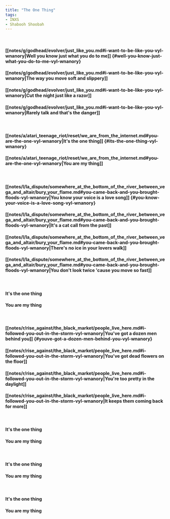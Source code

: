 ```yaml
---
title: "The One Thing"
tags:
- INXS
- Shabooh Shoobah
---
```

&nbsp;
#### [[notes/g/godhead/evolver/just_like_you.md#i-want-to-be-like-you-vyl-wnanory|Well you know just what you do to me]] {#well-you-know-just-what-you-do-to-me-vyl-wnanory}
#### [[notes/g/godhead/evolver/just_like_you.md#i-want-to-be-like-you-vyl-wnanory|The way you move soft and slippery]]
#### [[notes/g/godhead/evolver/just_like_you.md#i-want-to-be-like-you-vyl-wnanory|Cut the night just like a razor]]
#### [[notes/g/godhead/evolver/just_like_you.md#i-want-to-be-like-you-vyl-wnanory|Rarely talk and that's the danger]]
&nbsp;
#### [[notes/a/atari_teenage_riot/reset/we_are_from_the_internet.md#you-are-the-one-vyl-wnanory|It's the one thing]] {#its-the-one-thing-vyl-wnanory}
#### [[notes/a/atari_teenage_riot/reset/we_are_from_the_internet.md#you-are-the-one-vyl-wnanory|You are my thing]]
&nbsp;
#### [[notes/l/la_dispute/somewhere_at_the_bottom_of_the_river_between_vega_and_altair/bury_your_flame.md#you-came-back-and-you-brought-floods-vyl-wnanory|You know your voice is a love song]] {#you-know-your-voice-is-a-love-song-vyl-wnanory}
#### [[notes/l/la_dispute/somewhere_at_the_bottom_of_the_river_between_vega_and_altair/bury_your_flame.md#you-came-back-and-you-brought-floods-vyl-wnanory|It's a cat call from the past]]
#### [[notes/l/la_dispute/somewhere_at_the_bottom_of_the_river_between_vega_and_altair/bury_your_flame.md#you-came-back-and-you-brought-floods-vyl-wnanory|There's no ice in your lovers walk]]
#### [[notes/l/la_dispute/somewhere_at_the_bottom_of_the_river_between_vega_and_altair/bury_your_flame.md#you-came-back-and-you-brought-floods-vyl-wnanory|You don't look twice 'cause you move so fast]]
&nbsp;
#### It's the one thing
#### You are my thing
&nbsp;
#### [[notes/r/rise_against/the_black_market/people_live_here.md#i-followed-you-out-in-the-storm-vyl-wnanory|You've got a dozen men behind you]] {#youve-got-a-dozen-men-behind-you-vyl-wnanory}
#### [[notes/r/rise_against/the_black_market/people_live_here.md#i-followed-you-out-in-the-storm-vyl-wnanory|You've got dead flowers on the floor]]
#### [[notes/r/rise_against/the_black_market/people_live_here.md#i-followed-you-out-in-the-storm-vyl-wnanory|You're too pretty in the daylight]]
#### [[notes/r/rise_against/the_black_market/people_live_here.md#i-followed-you-out-in-the-storm-vyl-wnanory|It keeps them coming back for more]]
&nbsp;
#### It's the one thing
#### You are my thing
&nbsp;
#### It's the one thing
#### You are my thing
&nbsp;
#### It's the one thing
#### You are my thing
